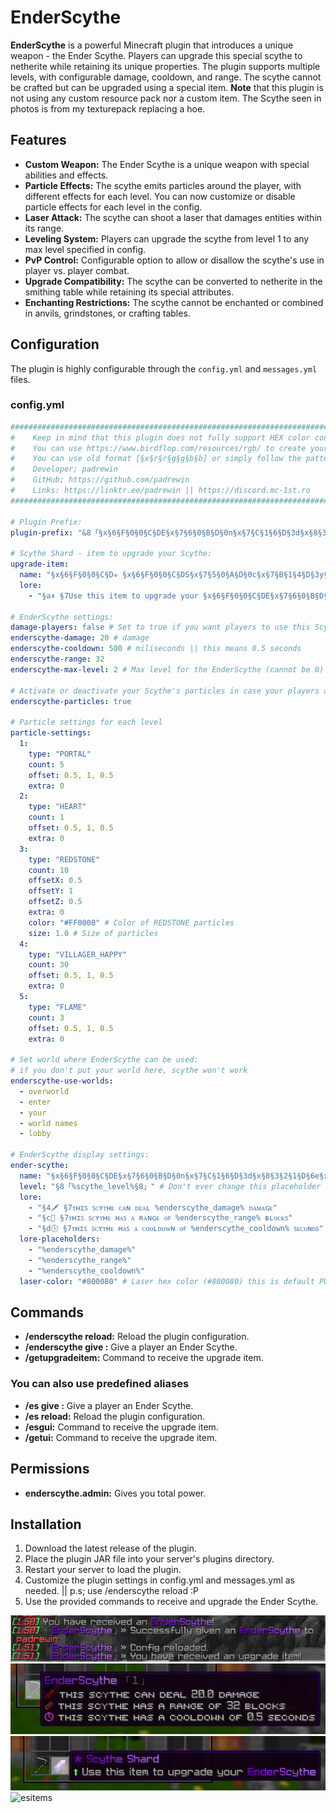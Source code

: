 # EnderScythe

**EnderScythe** is a powerful Minecraft plugin that introduces a unique weapon - the Ender Scythe. Players can upgrade this special scythe to netherite while retaining its unique properties. The plugin supports multiple levels, with configurable damage, cooldown, and range. The scythe cannot be crafted but can be upgraded using a special item.
**Note** that this plugin is not using any custom resource pack nor a custom item. The Scythe seen in photos is from my texturepack replacing a hoe.

## Features

- **Custom Weapon:** The Ender Scythe is a unique weapon with special abilities and effects.
- **Particle Effects:** The scythe emits particles around the player, with different effects for each level. You can now customize or disable particle effects for each level in the config.
- **Laser Attack:** The scythe can shoot a laser that damages entities within its range.
- **Leveling System:** Players can upgrade the scythe from level 1 to any max level specified in config.
- **PvP Control:** Configurable option to allow or disallow the scythe's use in player vs. player combat.
- **Upgrade Compatibility:** The scythe can be converted to netherite in the smithing table while retaining its special attributes.
- **Enchanting Restrictions:** The scythe cannot be enchanted or combined in anvils, grindstones, or crafting tables.

## Configuration

The plugin is highly configurable through the `config.yml` and `messages.yml` files.

### config.yml

```yaml
#########################################################################################################
#    Keep in mind that this plugin does not fully support HEX color codes. (#FF0000)                    #
#    You can use https://www.birdflop.com/resources/rgb/ to create your colors                          #
#    You can use old format [§x§r§r§g§g§b§b] or simply follow the pattern that's already used           #
#    Developer; padrewin                                                                                #
#    GitHub; https://github.com/padrewin                                                                #
#    Links: https://linktr.ee/padrewin || https://discord.mc-1st.ro                                     #
#########################################################################################################

# Plugin Prefix:
plugin-prefix: "&8「§x§6§F§0§0§C§DE§x§7§6§0§B§D§0n§x§7§C§1§6§D§3d§x§8§3§2§1§D§6e§x§8§A§2§C§D§9r§x§9§1§3§7§D§DS§x§9§7§4§2§E§0c§x§9§E§4§D§E§3y§x§A§5§5§8§E§6t§x§A§B§6§3§E§9h§x§B§2§6§E§E§Ce」&7» "

# Scythe Shard - item to upgrade your Scythe:
upgrade-item:
  name: "§x§6§F§0§0§C§D✯ §x§6§F§0§0§C§DS§x§7§5§0§A§D§0c§x§7§B§1§4§D§3y§x§8§1§1§E§D§5t§x§8§7§2§8§D§8h§x§8§D§3§2§D§Be §x§9§A§4§6§E§1S§x§A§0§5§0§E§4h§x§A§6§5§A§E§6a§x§A§C§6§4§E§9r§x§B§2§6§E§E§Cd"
  lore:
    - "§a⬆ §7Use this item to upgrade your §x§6§F§0§0§C§DE§x§7§6§0§B§D§0n§x§7§C§1§6§D§3d§x§8§3§2§1§D§6e§x§8§A§2§C§D§9r§x§9§1§3§7§D§DS§x§9§7§4§2§E§0c§x§9§E§4§D§E§3y§x§A§5§5§8§E§6t§x§A§B§6§3§E§9h§x§B§2§6§E§E§Ce§"

# EnderScythe settings:
damage-players: false # Set to true if you want players to use this Scythe in PvP
enderscythe-damage: 20 # damage
enderscythe-cooldown: 500 # miliseconds || this means 0.5 seconds
enderscythe-range: 32
enderscythe-max-level: 2 # Max level for the EnderScythe (cannot be 0)

# Activate or deactivate your Scythe's particles in case your players are bothered by that:
enderscythe-particles: true

# Particle settings for each level
particle-settings:
  1:
    type: "PORTAL"
    count: 5
    offset: 0.5, 1, 0.5
    extra: 0
  2:
    type: "HEART"
    count: 1
    offset: 0.5, 1, 0.5
    extra: 0
  3:
    type: "REDSTONE"
    count: 10
    offsetX: 0.5
    offsetY: 1
    offsetZ: 0.5
    extra: 0
    color: "#FF0000" # Color of REDSTONE particles
    size: 1.0 # Size of particles
  4:
    type: "VILLAGER_HAPPY"
    count: 30
    offset: 0.5, 1, 0.5
    extra: 0
  5:
    type: "FLAME"
    count: 3
    offset: 0.5, 1, 0.5
    extra: 0

# Set world where EnderScythe can be used:
# if you don't put your world here, scythe won't work
enderscythe-use-worlds:
  - overworld
  - enter
  - your
  - world names
  - lobby

# EnderScythe display settings:
ender-scythe:
  name: "§x§6§F§0§0§C§DE§x§7§6§0§B§D§0n§x§7§C§1§6§D§3d§x§8§3§2§1§D§6e§x§8§A§2§C§D§9r§x§9§1§3§7§D§DS§x§9§7§4§2§E§0c§x§9§E§4§D§E§3y§x§A§5§5§8§E§6t§x§A§B§6§3§E§9h§x§B§2§6§E§E§Ce"
  level: "§8「%scythe_level%§8」" # Don't ever change this placeholder except its color. Colors are safe to be edited. Same applies for below lore section
  lore:
    - "§4🗡 §7ᴛʜɪꜱ ꜱᴄʏᴛʜᴇ ᴄᴀɴ ᴅᴇᴀʟ %enderscythe_damage% ᴅᴀᴍᴀɢᴇ"
    - "§c📏 §7ᴛʜɪꜱ ꜱᴄʏᴛʜᴇ ʜᴀꜱ ᴀ ʀᴀɴɢᴇ ᴏꜰ %enderscythe_range% ʙʟᴏᴄᴋꜱ"
    - "§d🕓 §7ᴛʜɪꜱ ꜱᴄʏᴛʜᴇ ʜᴀꜱ ᴀ ᴄᴏᴏʟᴅᴏᴡɴ ᴏꜰ %enderscythe_cooldown% ꜱᴇᴄᴏɴᴅꜱ"
  lore-placeholders:
    - "%enderscythe_damage%"
    - "%enderscythe_range%"
    - "%enderscythe_cooldown%"
  laser-color: "#800080" # Laser hex color (#800080) this is default PURPLE
```

## Commands
- **/enderscythe reload:** Reload the plugin configuration. 
- **/enderscythe give <name>:** Give a player an Ender Scythe.
- **/getupgradeitem:** Command to receive the upgrade item.
### You can also use predefined aliases
- **/es give <name>:** Give a player an Ender Scythe.
- **/es reload:** Reload the plugin configuration.
- **/esgui:** Command to receive the upgrade item.
- **/getui:** Command to receive the upgrade item.


## Permissions
- **enderscythe.admin:** Gives you total power.

## Installation
1. Download the latest release of the plugin.
2. Place the plugin JAR file into your server's plugins directory.
3. Restart your server to load the plugin.
4. Customize the plugin settings in config.yml and messages.yml as needed. || p.s; use /enderscythe reload :P
5. Use the provided commands to receive and upgrade the Ender Scythe.

![alt text](image.png)
![alt text](image-1.png)
![alt text](image-2.png)
![esitems](https://github.com/user-attachments/assets/0efcac6c-0d21-4a20-b708-19ed7e0bc441)
